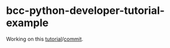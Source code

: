 # bcc-python-developer-tutorial-example

Working on this [tutorial][tutorial]/[commit][commit].

[tutorial]: https://github.com/iovisor/bcc/blob/master/docs/tutorial_bcc_python_developer.md
[commit]: https://github.com/iovisor/bcc/blob/18b00a903955950f796db85d1f24815f7a6f2177/docs/tutorial_bcc_python_developer.md
